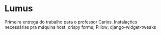 # Lumus
Primeira entrega do trabalho para o professor Carlos.
Instalações necessárias pra máquina host: crispy forms; Pillow; django-widget-tweaks
